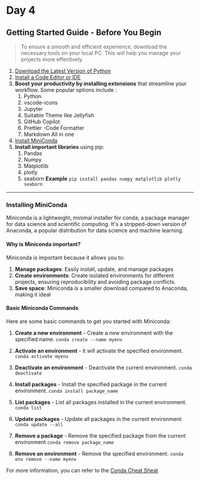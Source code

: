 # Day 4  

## Getting Started Guide  - Before You Begin

> To ensure a smooth and efficient experience, download the necessary tools on your local PC. This will help you manage your projects more effectively.

1. [Download the Latest Version of Python ]('https://www.python.org/downloads/') <br>
2. [Install a Code Editor or IDE ]('https://code.visualstudio.com/') <br>
2. **Boost your productivity by installing extensions** that streamline your workflow. Some popular options include :
   1. Python 
   2. vscode-icons
   3. Jupyter
   4. Suitable Theme like Jellyfish
   5. GitHub Copilot 
   6. Prettier -Code Formatter
   7. Markdown All in one
3. [Install MiniConda](#installing-miniconda)
4. **Install important libraries** using pip: <br>
   1. Pandas
   2. Numpy
   3. Matplotlib
   4. plotly
   5. seaborn
**Example** 
  ` pip install pandas numpy matplotlib plotly seaborn `


---
### Installing MiniConda
Miniconda is a lightweight, minimal installer for conda, a package manager for data science and scientific computing. 
It's a stripped-down version of Anaconda, a popular distribution for data science and machine learning.

#### Why is Miniconda important?
Miniconda is important because it allows you to:

1. **Manage packages**: Easily install, update, and manage packages 
2. **Create environments**: Create isolated environments for different projects, ensuring reproducibility and avoiding package conflicts.
3. **Save space**: Miniconda is a smaller download compared to Anaconda, making it ideal 

#### Basic Miniconda Commands

Here are some basic commands to get you started with Miniconda:
1. **Create a new environment** - Create a new environment with the specified name.
`conda create --name myenv
`

1. **Activate an environment** - it will activate the specified environment.
 ` conda activate myenv `


3. **Deactivate an environment** -  Deactivate the current environment.
` conda deactivate `

4. **Install packages** -  Install the specified package in the current environment.
` conda install package_name `


1. **List packages** - List all packages installed in the current environment.
    ` conda list `

2. **Update packages** - Update all packages in the current environment
` conda update --all `

1. **Remove a package** -  Remove the specified package from the current environment
` conda remove package_name `
8. **Remove an environment** - Remove the specified environment.
`conda env remove --name myenv `

For more information, you can refer to the [Conda Cheat Sheat]('https://docs.conda.io/projects/conda/en/4.6.0/_downloads/52a95608c49671267e40c689e0bc00ca/conda-cheatsheet.pdf')